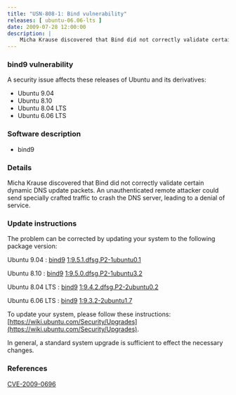 ```yaml
---
title: "USN-808-1: Bind vulnerability"
releases: [ ubuntu-06.06-lts ]
date: 2009-07-28 12:00:00
description: |
    Micha Krause discovered that Bind did not correctly validate certain dynamic DNS update packets.  An unauthenticated remote attacker could send specially crafted traffic to crash the DNS server, leading to a denial of service. 
--- 
```

 
### bind9 vulnerability

A security issue affects these releases of Ubuntu and its derivatives:

* Ubuntu 9.04
* Ubuntu 8.10
* Ubuntu 8.04 LTS
* Ubuntu 6.06 LTS

### Software description

* bind9 

### Details

Micha Krause discovered that Bind did not correctly validate certain dynamic DNS update packets. An unauthenticated remote attacker could send specially crafted traffic to crash the DNS server, leading to a denial of service. 

### Update instructions

The problem can be corrected by updating your system to the following package version:

Ubuntu 9.04
 : [bind9](https://launchpad.net/ubuntu/+source/bind9) <span> [1:9.5.1.dfsg.P2-1ubuntu0.1](https://launchpad.net/ubuntu/+source/bind9/1:9.5.1.dfsg.P2-1ubuntu0.1) </span> 

Ubuntu 8.10
 : [bind9](https://launchpad.net/ubuntu/+source/bind9) <span> [1:9.5.0.dfsg.P2-1ubuntu3.2](https://launchpad.net/ubuntu/+source/bind9/1:9.5.0.dfsg.P2-1ubuntu3.2) </span> 

Ubuntu 8.04 LTS
 : [bind9](https://launchpad.net/ubuntu/+source/bind9) <span> [1:9.4.2.dfsg.P2-2ubuntu0.2](https://launchpad.net/ubuntu/+source/bind9/1:9.4.2.dfsg.P2-2ubuntu0.2) </span> 

Ubuntu 6.06 LTS
 : [bind9](https://launchpad.net/ubuntu/+source/bind9) <span> [1:9.3.2-2ubuntu1.7](https://launchpad.net/ubuntu/+source/bind9/1:9.3.2-2ubuntu1.7) </span> 

To update your system, please follow these instructions: [https://wiki.ubuntu.com/Security/Upgrades](https://wiki.ubuntu.com/Security/Upgrades).

In general, a standard system upgrade is sufficient to effect the necessary changes. 

### References

 [CVE-2009-0696](http://people.ubuntu.com/~ubuntu-security/cve/CVE-2009-0696)
 

